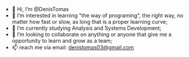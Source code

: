 - 👋 Hi, I’m @DenisTomas
- 👀 I’m interested in learning "the way of programing", the right way, no matter how fast or slow, as long that is a proper learning curve;
- 🌱 I’m currently studying Analysis and Systems Development;
- 💞️ I’m looking to collaborate on anything or anyone that give me a opportunity to learn and grow as a team;
- 📫 reach me via email: denistomas03@gmail.com

